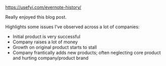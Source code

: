 <https://usefyi.com/evernote-history/>

Really enjoyed this blog post. 

Highlights some issues I've observed across a lot of companies:

- Initial product is very successful
- Company raises a lot of money
- Growth on original product starts to stall
- Company frantically adds new products; often neglecting core product and hurting company/product brand

